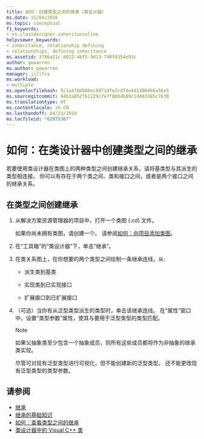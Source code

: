```yaml
---
title: 如何：创建类型之间的继承（类设计器）
ms.date: 11/04/2016
ms.topic: conceptual
f1_keywords:
- vs.classdesigner.inheritanceline
helpviewer_keywords:
- inheritance, relationship defining
- relationships, defining inheritance
ms.assetid: 3786a21c-8022-4bf5-9d13-740fd354e93c
author: gewarren
ms.author: gewarren
manager: jillfra
ms.workload:
- multiple
ms.openlocfilehash: 5c1a4f8db08ec80714fe2cd74e4d1300d68a56e5
ms.sourcegitcommit: 94b3a052fb1229c7e7f8804b09c1d403385c7630
ms.translationtype: HT
ms.contentlocale: zh-CN
ms.lasthandoff: 04/23/2019
ms.locfileid: "62975367"
---
```

# <a name="how-to-create-inheritance-between-types-in-class-designer"></a>如何：在类设计器中创建类型之间的继承

若要使用类设计器在类图上的两种类型之间创建继承关系，请将基类型与其派生的类型相连接。 你可以有存在于两个类之间、类和接口之间，或者是两个接口之间的继承关系。

## <a name="to-create-an-inheritance-between-types"></a>在类型之间创建继承

1. 从解决方案资源管理器的项目中，打开一个类图 (.cd) 文件。

     如果你尚未拥有类图，请创建一个。 请参阅[如何：向项目添加类图](how-to-add-class-diagrams-to-projects.md)。

2. 在“工具箱”的“类设计器”下，单击“继承”。

3. 在类关系图上，在你想要的两个类型之间绘制一条继承连线，从:

    - 派生类到基类

    - 实现类到已实现接口

    - 扩展接口到已扩展接口

4. （可选）当你有从泛型类型派生的类型时，单击该继承连线。 在“属性”窗口中，设置“类型参数”属性，使其与要用于泛型类型的类型匹配。

    > [!NOTE]
    > 如果父抽象类至少包含一个抽象成员，则所有这些成员都将作为非抽象的继承类实现。
    >
    >  尽管可对现有泛型类型进行可视化，但不能创建新的泛型类型。 还不能更改现有泛型类型的类型参数。

## <a name="see-also"></a>请参阅

- [继承](/dotnet/csharp/programming-guide/classes-and-structs/inheritance)
- [继承的基础知识](/dotnet/visual-basic/programming-guide/language-features/objects-and-classes/inheritance-basics)
- [如何：查看类型之间的继承](how-to-view-inheritance-between-types.md)
- [类设计器中的 Visual C++ 类](visual-cpp-classes.md)